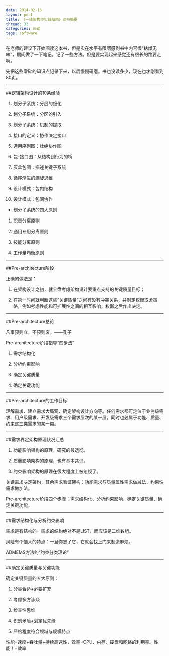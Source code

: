 ```yaml
---
date: 2014-02-16
layout: post
title: 《一线架构师实践指南》读书摘要
thread: 33
categories: 阅读
tags: software
---
```


在老师的建议下开始阅读这本书，但是实在水平有限啊感到书中内容很“枯燥无味”，期间做了一下笔记，记了一些方法。但是要实现起来感觉还有很长的路要走啊。

先把这些零碎的知识点记录下来，以后慢慢研磨。书也没读多少，现在也才刚看到80页。

----

##逻辑架构设计的10条经验

1. 划分子系统：分层的细化

2. 划分子系统：分区的引入

3. 划分子系统：机制的提取

4. 接口的定义：协作决定接口

5. 选用序列图：杜绝协作图

6. 包-接口图：从结构到行为的桥

7. 灰盒包图：描述关键子系统

8. 循序渐进的螺旋思维

9. 设计模式：包内结构

10. 设计模式：包间协作

* 划分子系统的四大原则

1. 职责分离原则

2. 通用专用分离原则

3. 技能分离原则

4. 工作量均衡原则

----

##Pre-architecture阶段

正确的做法是：

1. 在架构设计之初，就全盘考虑架构设计要重点支持的关键质量目标；

2. 在第一时间就判断这些“关键质量”之间有没有冲突关系，并制定权衡取舍策略，例如考虑性能和可扩展性之间的相互影响，权衡之后作出决定。

----

##Pre-architecture总论

凡事预则立，不预则废。——孔子

Pre-architecture阶段指导“四步法”

1. 需求结构化

2. 分析约束影响

3. 确定关键质量

4. 确定关键功能

----

##Pre-architecture的工作目标

理解需求、建立需求大局观、确定架构设计方向等。任何需求都可定位于业务级需求、用户级需求、开发级需求三个需求层次的某一层，同时也必属于功能、质量、约束这三类需求的某一类。

----

##需求界定架构原理状况汇总

1. 功能影响架构的原理，研究的最透彻。

2. 质量影响架构的原理，也有基本共识。

3. 约束影响架构的原理在很大程度上被忽视了。

关键需求决定架构，其余需求验证架构：功能需求与质量属性需求做减法，约束性需求做加法。

Pre-architecture阶段四个步骤：需求结构化、分析约束影响、确定关键质量、确定关键功能。

----

##需求结构化与分析约束影响

需求是有结构的。需求的结构绝对不是LIST，而应该是二维数组。

风险有个恼人的特点：一旦你忘了它，它就会找上门来制造麻烦。

ADMEMS方法的“约束分类理论”

----

##确定关键质量与关键功能

确定关键质量的五大原则：

1. 分类合适+必要扩充

2. 考虑多方涉众

3. 检查性思维

4. 识别矛盾+划定优先级

5. 严格程度符合领域与规模特点

性能=速度+吞吐量+持续高速性，效率=CPU、内存、硬盘和网络的利用率。性能！=效率